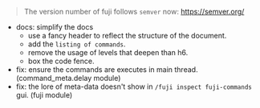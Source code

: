 > The version number of fuji follows `semver` now: https://semver.org/ 
 
- docs: simplify the docs
  - use a fancy header to reflect the structure of the document. 
  - add the `listing of commands`.
  - remove the usage of levels that deepen than h6.
  - box the code fence.
- fix: ensure the commands are executes in main thread. (command_meta.delay module)
- fix: the lore of meta-data doesn't show in `/fuji inspect fuji-commands` gui. (fuji module)